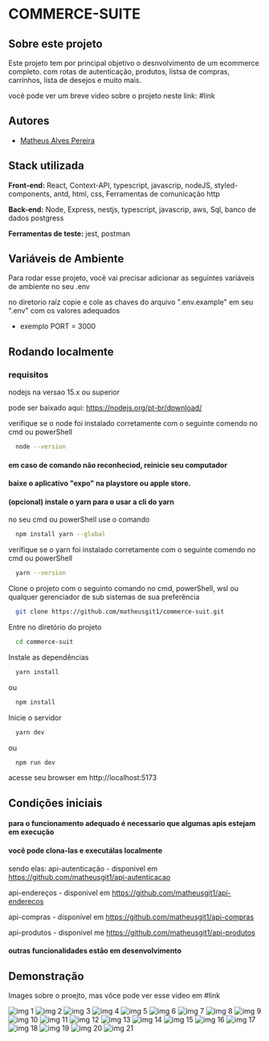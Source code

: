 
# COMMERCE-SUITE

## Sobre este projeto

Este projeto tem por principal objetivo o desnvolvimento de um ecommerce completo. com rotas de autenticação, produtos, listsa de compras, carrinhos, lista de desejos e muito mais.

você pode ver um breve video sobre o projeto neste link: #link




## Autores

- [Matheus Alves Pereira](https://www.linkedin.com/in/matheus-alves-pereira-4b3781222/)

## Stack utilizada

**Front-end:**
React,
Context-API,
typescript,
javascrip,
nodeJS,
styled-components,
antd,
html,
css,
Ferramentas de comunicação http

**Back-end:**
Node,
Express,
nestjs,
typescript,
javascrip,
aws,
Sql,
banco de dados postgress

**Ferramentas de teste:**
jest, postman




## Variáveis de Ambiente

Para rodar esse projeto, você vai precisar adicionar as seguintes variáveis de ambiente no seu .env

no diretorio raíz copie e cole as chaves do arquivo ".env.example" em seu ".env" com os valores adequados

- exemplo
PORT = 3000



## Rodando localmente

### requisitos

nodejs na versao 15.x ou superior

pode ser baixado aqui: https://nodejs.org/pt-br/download/

verifique se o node foi instalado corretamente com o seguinte comendo no cmd ou powerShell

```bash
  node --version
```
#### em caso de comando não reconheciod, reinicie seu computador

#### baixe o aplicativo "expo" na playstore ou apple store.


####  (opcional) instale o yarn para o usar a cli do yarn
no seu cmd ou powerShell use o comando


```bash
  npm install yarn --global
```
verifique se o yarn foi instalado corretamente com o seguinte comendo no cmd ou powerShell

```bash
  yarn --version
```

Clone o projeto com o  seguinto comando no cmd, powerShell, wsl ou qualquer gerenciador
de sub sistemas de sua preferência


```bash
  git clone https://github.com/matheusgit1/commerce-suit.git
```

Entre no diretório do projeto

```bash
  cd commerce-suit
```

Instale as dependências

```bash
  yarn install
```

ou

```bash
  npm install
```

Inicie o servidor

```bash
  yarn dev
```
ou

```bash
  npm run dev
```

acesse seu browser em http://localhost:5173

## Condições iniciais

#### para o funcionamento adequado é necessario que algumas apis estejam em execução
#### você pode clona-las e executálas localmente

sendo elas:
api-autenticação - disponivel em https://github.com/matheusgit1/api-autenticacao

api-endereços - disponivel em https://github.com/matheusgit1/api-enderecos

api-compras - disponivel em https://github.com/matheusgit1/api-compras

api-produtos - disponivel me https://github.com/matheusgit1/api-produtos

#### outras funcionalidades estão em desenvolvimento


## Demonstração

Images sobre o proejto, mas vôce pode ver esse video em #link


![img 1](https://github.com/matheusgit1/commerce-suit/blob/master/photos/1-adress.PNG)
![img 2](https://github.com/matheusgit1/commerce-suit/blob/master/photos/1-home.PNG)
![img 3](https://github.com/matheusgit1/commerce-suit/blob/master/photos/10-checkout.PNG)
![img 4](https://github.com/matheusgit1/commerce-suit/blob/master/photos/11-checkout.PNG)
![img 5](https://github.com/matheusgit1/commerce-suit/blob/master/photos/12-checkout.PNG)
![img 6](https://github.com/matheusgit1/commerce-suit/blob/master/photos/13-checkout.PNG)
![img 7](https://github.com/matheusgit1/commerce-suit/blob/master/photos/14-checkout.PNG)
![img 8](https://github.com/matheusgit1/commerce-suit/blob/master/photos/14-profile.PNG)
![img 9](https://github.com/matheusgit1/commerce-suit/blob/master/photos/15-profile.PNG)
![img 10](https://github.com/matheusgit1/commerce-suit/blob/master/photos/2-adress.PNG)
![img 11](https://github.com/matheusgit1/commerce-suit/blob/master/photos/2-home.PNG)
![img 12](https://github.com/matheusgit1/commerce-suit/blob/master/photos/3-adress.PNG)
![img 13](https://github.com/matheusgit1/commerce-suit/blob/master/photos/3-cart.PNG)
![img 14](https://github.com/matheusgit1/commerce-suit/blob/master/photos/3-home.PNG)
![img 15](https://github.com/matheusgit1/commerce-suit/blob/master/photos/4-cart.PNG)
![img 16](https://github.com/matheusgit1/commerce-suit/blob/master/photos/4-home.PNG)
![img 17](https://github.com/matheusgit1/commerce-suit/blob/master/photos/5-cart.PNG)
![img 18](https://github.com/matheusgit1/commerce-suit/blob/master/photos/6-cart.PNG)
![img 19](https://github.com/matheusgit1/commerce-suit/blob/master/photos/7-cart.PNG)
![img 20](https://github.com/matheusgit1/commerce-suit/blob/master/photos/8-wish.PNG)
![img 21](https://github.com/matheusgit1/commerce-suit/blob/master/photos/9-cart.PNG)
